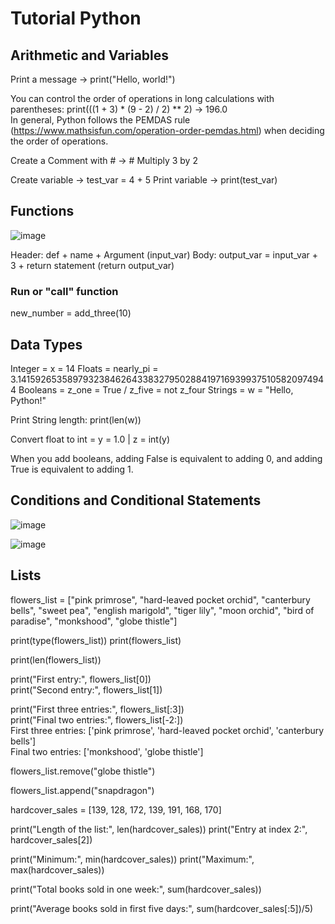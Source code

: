 # Tutorial Python

## Arithmetic and Variables

Print a message -> print("Hello, world!")

You can control the order of operations in long calculations with parentheses: print(((1 + 3) * (9 - 2) / 2) ** 2) -> 196.0  
In general, Python follows the PEMDAS rule (https://www.mathsisfun.com/operation-order-pemdas.html) when deciding the order of operations.

Create a Comment with # -> # Multiply 3 by 2

Create variable -> test_var = 4 + 5
Print variable -> print(test_var)

## Functions

![image](https://github.com/user-attachments/assets/e1fdcf6c-1963-466d-bb56-312037f255bd)

Header: def + name + Argument (input_var)
Body: output_var = input_var + 3 + return statement (return output_var)

### Run or "call" function  
new_number = add_three(10)

## Data Types

Integer = x = 14
Floats = nearly_pi = 3.141592653589793238462643383279502884197169399375105820974944
Booleans = z_one = True / z_five = not z_four
Strings = w = "Hello, Python!"

Print String length: print(len(w))

Convert float to int = y = 1.0 | z = int(y)

When you add booleans, adding False is equivalent to adding 0, and adding True is equivalent to adding 1.

## Conditions and Conditional Statements

![image](https://github.com/user-attachments/assets/b5129c3e-d553-4cb5-8d8e-9c42d3ed38df)

![image](https://github.com/user-attachments/assets/f78e1d15-03e5-42cc-8186-f68de1ce9893)

## Lists

flowers_list = ["pink primrose", "hard-leaved pocket orchid", "canterbury bells", "sweet pea", "english marigold", "tiger lily", "moon orchid", "bird of paradise", "monkshood", "globe thistle"]

print(type(flowers_list))
print(flowers_list)

print(len(flowers_list))

print("First entry:", flowers_list[0])  
print("Second entry:", flowers_list[1])

print("First three entries:", flowers_list[:3])  
print("Final two entries:", flowers_list[-2:])    
First three entries: ['pink primrose', 'hard-leaved pocket orchid', 'canterbury bells']  
Final two entries: ['monkshood', 'globe thistle']

flowers_list.remove("globe thistle")

flowers_list.append("snapdragon")

hardcover_sales = [139, 128, 172, 139, 191, 168, 170]

print("Length of the list:", len(hardcover_sales))
print("Entry at index 2:", hardcover_sales[2])

print("Minimum:", min(hardcover_sales))
print("Maximum:", max(hardcover_sales))

print("Total books sold in one week:", sum(hardcover_sales))

print("Average books sold in first five days:", sum(hardcover_sales[:5])/5)

